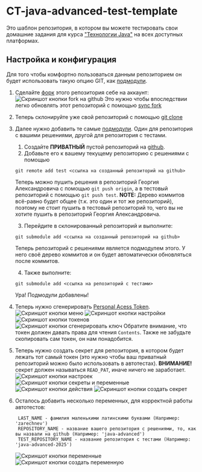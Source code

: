 # CT-java-advanced-test-template

Это шаблон репозитория, в котором вы можете тестировать свои домашние задания для курса ["Технологии Java"](https://www.kgeorgiy.info/courses/java-advanced/index.html) на всех доступных платформах.

## Настройка и конфигурация

Для того чтобы комфортно пользоваться данным репозиторием он будет использовать такую опцию GIT, как [подмодули](https://git-scm.com/book/ru/v2/Инструменты-Git-Подмодули).

1. Сделайте [форк](https://docs.github.com/en/pull-requests/collaborating-with-pull-requests/working-with-forks/fork-a-repo) этого репозитория себе на аккаунт:
![Скриншот кнопки fork на github](/assets/fork-button.png)
Это нужно чтобы впоследствии легко обновлять этот репозиторий с помощью [sync fork](https://docs.github.com/en/pull-requests/collaborating-with-pull-requests/working-with-forks/syncing-a-fork)
2. Теперь склонируйте уже свой репозиторий с помощью [git clone](https://git-scm.com/docs/git-clone)
3. Далее нужно добавить те самые [подмодули](https://git-scm.com/book/ru/v2/Инструменты-Git-Подмодули). Один для репозитория с вашими решениями, другой для репозитория с тестами.

    1. Создайте **ПРИВАТНЫЙ** пустой репозиторий на [github](https://github.com).
    2. Добавьте его к вашему текущему репозиторию с решениями с помощью

    ```git
    git remote add test <ссылка на созданный репозиторий на github>
    ```

    Теперь можно пушить решения в репозиторий Георгия Александровича с помощью `git push origin`, а в тестовый репозиторий с помощью `git push test`.
    **NOTE:** Дерево коммитов всё-равно будет общее (т.к. это один и тот же репозиторий), поэтому не стоит пушить в тестовый репозиторий то, чего вы не хотите пушить в репозиторий Георгия Александровича.

    3. Перейдите в склонированный репозиторий и выполните:

    ```git
    git submodule add <ссылка на созданный репозиторий на github>
    ```

    Теперь репозиторий с решениями является подмодулем этого. У него своё дерево коммитов и он будет автоматически обновляться после коммитов.

    4. Также выполните:

    ```git
    git submodule add <ссылка на репозиторий с тестами>
    ```

    Ура! Подмодули добавлены!

4. Теперь нужно сгенерировать [Personal Acess Token](https://docs.github.com/en/authentication/keeping-your-account-and-data-secure/managing-your-personal-access-tokens).
   ![Скриншот кнопки меню](/assets/menu-button.png)
   ![Скриншот кнопки настройки](/assets/settings-button.png)
   ![Скриншот кнопки токенов](/assets/developer-button.png)
   ![Скриншот кнопки сгенерировать ключ](/assets/generate-key-button.png)
   Обратите внимание, что токен должен давать права для чтения `Contents`.
   Также не забудьте скопировать сам токен, он нам понадобится.
5. Теперь нужно создать секрет для репозитория, в котором будет лежать тот самый токен (это нужно чтобы ваш приватный репозиторий можно было использовать в автотестах). **ВНИМАНИЕ!** секрет должен называться `READ_PAT`, иначе ничего не заработает.
   ![Скриншот кнопки настроек](/assets/rep-settings.png)
   ![Скриншот кнопки секреты и переменные](/assets/rep-secrets.png)
   ![Скриншот кнопки действия](/assets/rep-secrets-actions.png)
   ![Скриншот кнопки создать секрет](/assets/new-secret.png)
6. Осталось добавить несколько переменных, для корректной работы автотестов:

   ```shell
    LAST_NAME - фамилия маленькими латинскими буквами (Например: 'zarechnev')
    REPOSITORY_NAME - название вашего репозитория с решениями, то, как вы назвали на github (Например: 'java-advanced')
    TEST_REPOSITORY_NAME - название репозитория с тестами (Например: 'java-advanced-2025')
   ```

   ![Скриншот кнопки переменные](/assets/vars-button.png)
   ![Скриншот кнопки создать переменную](/assets/create-vars.png)
